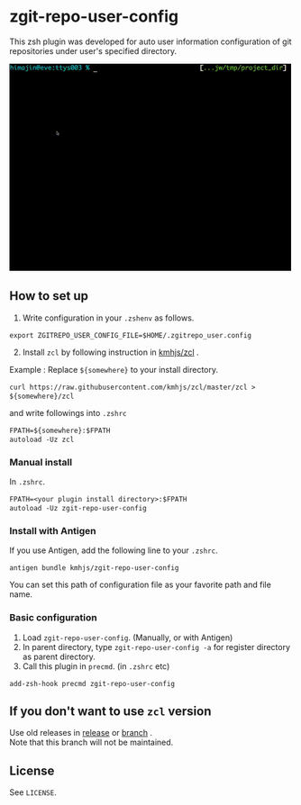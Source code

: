 # zgit-repo-user-config

This zsh plugin was developed for auto user information configuration of git repositories under user's specified directory.

![sample](https://raw.githubusercontent.com/kmhjs/zgit-repo-user-config/master/image/preview.gif)

## How to set up

1. Write configuration in your `.zshenv` as follows.

```
export ZGITREPO_USER_CONFIG_FILE=$HOME/.zgitrepo_user.config
```

2. Install `zcl` by following instruction in [kmhjs/zcl](https://github.com/kmhjs/zcl) .

Example : Replace `${somewhere}` to your install directory.

```
curl https://raw.githubusercontent.com/kmhjs/zcl/master/zcl > ${somewhere}/zcl
```

and write followings into `.zshrc`

```
FPATH=${somewhere}:$FPATH
autoload -Uz zcl
```

### Manual install

In `.zshrc`.

```
FPATH=<your plugin install directory>:$FPATH
autoload -Uz zgit-repo-user-config
```

### Install with Antigen

If you use Antigen, add the following line to your `.zshrc`.

```
antigen bundle kmhjs/zgit-repo-user-config
```

You can set this path of configuration file as your favorite path and file name.

### Basic configuration

1. Load `zgit-repo-user-config`. (Manually, or with Antigen)
2. In parent directory, type `zgit-repo-user-config -a` for register directory as parent directory.
3. Call this plugin in `precmd`. (in `.zshrc` etc)

```
add-zsh-hook precmd zgit-repo-user-config
```

## If you don't want to use `zcl` version

Use old releases in [release](https://github.com/kmhjs/zgit-repo-user-config/releases/tag/release-20170121_without_zcl_final) or [branch](https://github.com/kmhjs/zgit-repo-user-config/tree/release/20170121_without_zcl_final) .  
Note that this branch will not be maintained.

## License

See `LICENSE`.
